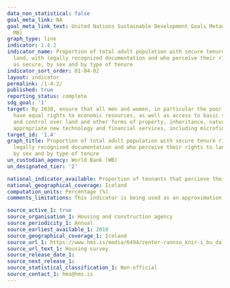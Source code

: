 ```yaml
---
data_non_statistical: false
goal_meta_link: NA
goal_meta_link_text: United Nations Sustainable Development Goals Metadata (PDF 4.0
  MB)
graph_type: line
indicator: 1.4.2
indicator_name: Proportion of total adult population with secure tenure rights to
  land, with legally recognized documentation and who perceive their rights to land
  as secure, by sex and by type of tenure
indicator_sort_order: 01-04-02
layout: indicator
permalink: /1-4-2/
published: true
reporting_status: complete
sdg_goal: '1'
target: By 2030, ensure that all men and women, in particular the poor and the vulnerable,
  have equal rights to economic resources, as well as access to basic services, ownership
  and control over land and other forms of property, inheritance, natural resources,
  appropriate new technology and financial services, including microfinance.
target_id: '1.4'
graph_title: Proportion of total adult population with secure tenure rights to land, with
  legally recognized documentation and who perceive their rights to land as secure,
  by sex and by type of tenure
un_custodian_agency: World Bank (WB)
un_designated_tier: '2'

national_indicator_available: Proportion of tennants that percieve their rights to housing is secure.
national_geographical_coverage: Iceland
computation_units: Percentage (%)
comments_limitations: This indicator is being used as an approximation of the UN SDG Indicator. Where possible, we will work to identify or develop Icelandic data to meet the global indicator specification. This indicator has been identified in collaboration with topic experts.

source_active_1: true
source_organisation_1: Housing and construction agency
source_periodicity_1: Annual 
source_earliest_available_1: 2019
source_geographical_coverage_1: Iceland  
source_url_1: https://www.hms.is/media/6494/zenter-rannso_knir-i_bu_dala_nasjo_dur-mars-2019.pdf
source_url_text_1: Housing survey
source_release_date_1: 
source_next_release_1: 
source_statistical_classification_1: Non-official
source_contact_1: hms@hms.is
---
```

